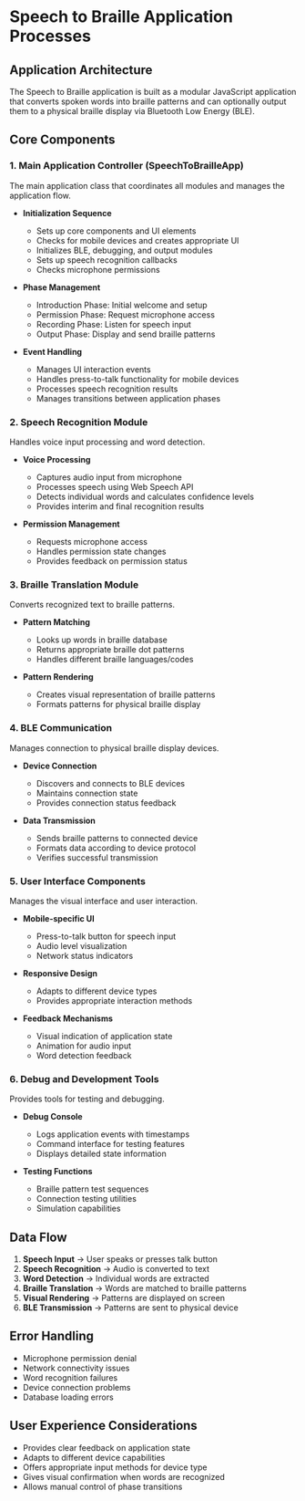 # Speech to Braille Application Processes

## Application Architecture

The Speech to Braille application is built as a modular JavaScript application that converts spoken words into braille patterns and can optionally output them to a physical braille display via Bluetooth Low Energy (BLE).

## Core Components

### 1. Main Application Controller (SpeechToBrailleApp)

The main application class that coordinates all modules and manages the application flow.

- **Initialization Sequence**
  - Sets up core components and UI elements
  - Checks for mobile devices and creates appropriate UI
  - Initializes BLE, debugging, and output modules
  - Sets up speech recognition callbacks
  - Checks microphone permissions

- **Phase Management**
  - Introduction Phase: Initial welcome and setup
  - Permission Phase: Request microphone access
  - Recording Phase: Listen for speech input
  - Output Phase: Display and send braille patterns

- **Event Handling**
  - Manages UI interaction events
  - Handles press-to-talk functionality for mobile devices
  - Processes speech recognition results
  - Manages transitions between application phases

### 2. Speech Recognition Module

Handles voice input processing and word detection.

- **Voice Processing**
  - Captures audio input from microphone
  - Processes speech using Web Speech API
  - Detects individual words and calculates confidence levels
  - Provides interim and final recognition results

- **Permission Management**
  - Requests microphone access
  - Handles permission state changes
  - Provides feedback on permission status

### 3. Braille Translation Module

Converts recognized text to braille patterns.

- **Pattern Matching**
  - Looks up words in braille database
  - Returns appropriate braille dot patterns
  - Handles different braille languages/codes

- **Pattern Rendering**
  - Creates visual representation of braille patterns
  - Formats patterns for physical braille display

### 4. BLE Communication

Manages connection to physical braille display devices.

- **Device Connection**
  - Discovers and connects to BLE devices
  - Maintains connection state
  - Provides connection status feedback

- **Data Transmission**
  - Sends braille patterns to connected device
  - Formats data according to device protocol
  - Verifies successful transmission

### 5. User Interface Components

Manages the visual interface and user interaction.

- **Mobile-specific UI**
  - Press-to-talk button for speech input
  - Audio level visualization
  - Network status indicators

- **Responsive Design**
  - Adapts to different device types
  - Provides appropriate interaction methods

- **Feedback Mechanisms**
  - Visual indication of application state
  - Animation for audio input
  - Word detection feedback

### 6. Debug and Development Tools

Provides tools for testing and debugging.

- **Debug Console**
  - Logs application events with timestamps
  - Command interface for testing features
  - Displays detailed state information

- **Testing Functions**
  - Braille pattern test sequences
  - Connection testing utilities
  - Simulation capabilities

## Data Flow

1. **Speech Input** → User speaks or presses talk button
2. **Speech Recognition** → Audio is converted to text
3. **Word Detection** → Individual words are extracted
4. **Braille Translation** → Words are matched to braille patterns
5. **Visual Rendering** → Patterns are displayed on screen
6. **BLE Transmission** → Patterns are sent to physical device

## Error Handling

- Microphone permission denial
- Network connectivity issues
- Word recognition failures
- Device connection problems
- Database loading errors

## User Experience Considerations

- Provides clear feedback on application state
- Adapts to different device capabilities
- Offers appropriate input methods for device type
- Gives visual confirmation when words are recognized
- Allows manual control of phase transitions
